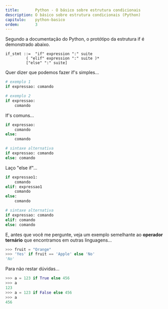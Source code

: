 ```yaml
---
title:       Python - O básico sobre estrutura condicionais
description: O básico sobre estrutura condicionais (Python)
capitulo:    python-basico
ordem:       3
---
```


Segundo a documentação do Python, o protótipo da estrutura if é demonstrado abaixo.

    if_stmt ::=  "if" expression ":" suite
             ( "elif" expression ":" suite )*
             ["else" ":" suite]

Quer dizer que podemos fazer if's simples...

```python
# exemplo 1
if expressao: comando

# exemplo 2
if expressao:
    comando
```

If's comuns...

```python
if expressao:
    comando
else:
    comando

# sintaxe alternativa
if expressao: comando
else: comando
```

Laço "else if"...

```python
if expressao1:
    comando
elif: expressao1
    comando
else:
    comando

# sintaxe alternativa
if expressao: comando
elif: comando
else: comando
```

E, antes que você me pergunte, veja um exemplo semelhante ao __operador ternário__ que encontramos em outras linguagens...

```python
>>> fruit = "Orange"
>>> 'Yes' if fruit == 'Apple' else 'No'
'No'
```

Para não restar dúvidas...

```python
>>> a = 123 if True else 456
>>> a
123
>>> a = 123 if False else 456
>>> a
456
```